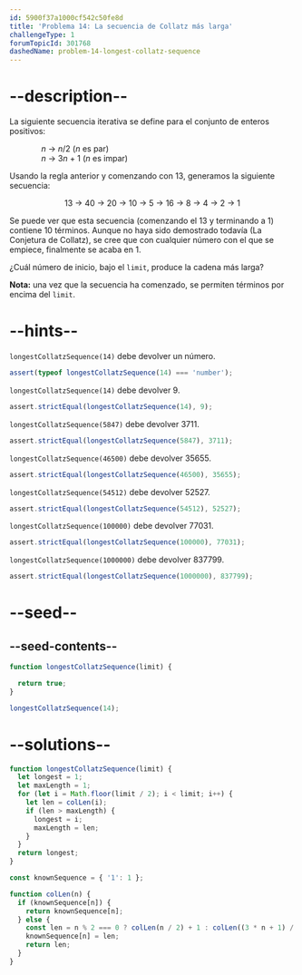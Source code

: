 ```yaml
---
id: 5900f37a1000cf542c50fe8d
title: 'Problema 14: La secuencia de Collatz más larga'
challengeType: 1
forumTopicId: 301768
dashedName: problem-14-longest-collatz-sequence
---
```


# --description--

La siguiente secuencia iterativa se define para el conjunto de enteros positivos:

<div style='padding-left: 4em;'><var>n</var> → <var>n</var>/2 (<var>n</var> es par)</div>

<div style='padding-left: 4em;'><var>n</var> → 3<var>n</var> + 1 (<var>n</var> es impar)</div>

Usando la regla anterior y comenzando con 13, generamos la siguiente secuencia:

<div style='text-align: center;'>13 → 40 → 20 → 10 → 5 → 16 → 8 → 4 → 2 → 1</div>

Se puede ver que esta secuencia (comenzando el 13 y terminando a 1) contiene 10 términos. Aunque no haya sido demostrado todavía (La Conjetura de Collatz), se cree que con cualquier número con el que se empiece, finalmente se acaba en 1.

¿Cuál número de inicio, bajo el `limit`, produce la cadena más larga?

**Nota:** una vez que la secuencia ha comenzado, se permiten términos por encima del `limit`.

# --hints--

`longestCollatzSequence(14)` debe devolver un número.

```js
assert(typeof longestCollatzSequence(14) === 'number');
```

`longestCollatzSequence(14)` debe devolver 9.

```js
assert.strictEqual(longestCollatzSequence(14), 9);
```

`longestCollatzSequence(5847)` debe devolver 3711.

```js
assert.strictEqual(longestCollatzSequence(5847), 3711);
```

`longestCollatzSequence(46500)` debe devolver 35655.

```js
assert.strictEqual(longestCollatzSequence(46500), 35655);
```

`longestCollatzSequence(54512)` debe devolver 52527.

```js
assert.strictEqual(longestCollatzSequence(54512), 52527);
```

`longestCollatzSequence(100000)` debe devolver 77031.

```js
assert.strictEqual(longestCollatzSequence(100000), 77031);
```

`longestCollatzSequence(1000000)` debe devolver 837799.

```js
assert.strictEqual(longestCollatzSequence(1000000), 837799);
```

# --seed--

## --seed-contents--

```js
function longestCollatzSequence(limit) {

  return true;
}

longestCollatzSequence(14);
```

# --solutions--

```js
function longestCollatzSequence(limit) {
  let longest = 1;
  let maxLength = 1;
  for (let i = Math.floor(limit / 2); i < limit; i++) {
    let len = colLen(i);
    if (len > maxLength) {
      longest = i;
      maxLength = len;
    }
  }
  return longest;
}

const knownSequence = { '1': 1 };

function colLen(n) {
  if (knownSequence[n]) {
    return knownSequence[n];
  } else {
    const len = n % 2 === 0 ? colLen(n / 2) + 1 : colLen((3 * n + 1) / 2) + 2;
    knownSequence[n] = len;
    return len;
  }
}
```
